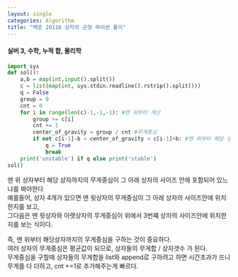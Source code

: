 ```yaml
---
layout: single
categories: Algorithm
title: "백준 20116 상자의 균형 파이썬 풀이"
---
```

#### 실버 3, 수학, 누적 합, 물리학

```py
import sys
def sol():
    a,b = map(int,input().split())
    c = list(map(int, sys.stdin.readline().rstrip().split()))
    q = False
    group = 0
    cnt = 0
    for i in range(len(c)-1,-1,-1): #맨 뒤부터 계산
        group += c[i]
        cnt += 1
        center_of_gravity = group / cnt #무게중심
        if not c[i-1]-b < center_of_gravity < c[i-1]+b: #맨 위부터 해당 상자까지의 무게중심이 그 아래 상자의 사이즈 안에 있는지
            q = True
            break
    print('unstable') if q else print('stable')
sol()
```
맨 위 상자부터 해당 상자까지의 무게중심이 그 아래 상자의 사이즈 안에 포함되어 있느냐를 봐야한다<br>
예를들어, 상자 4개가 있으면 맨 윗상자의 무게중심이 그 아래 상자의 사이즈안에 위치한지를 보고,<br>
그다음은 맨 윗상자와 아랫상자의 무게중심이 위에서 3번쨰 상자의 사이즈안에 위치한지를 보는 식이다.<br>

즉, 맨 위부터 해당상자까지의 무게중심을 구하는 것이 중요하다.<br>
여러 상자의 무게중심은 평균값이 되므로, 상자들의 무게합 / 상자갯수 가 된다.<br>
무게중심을 구할때 상자들의 무게합을 list와 append로 구하려고 하면 시간초과가 뜨니 무게를 다 더하고, cnt +=1로 추가해주는게 빠르다.<br>